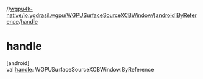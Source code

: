 //[wgpu4k-native](../../../../index.md)/[io.ygdrasil.wgpu](../../index.md)/[WGPUSurfaceSourceXCBWindow](../index.md)/[[android]ByReference](index.md)/[handle](handle.md)

# handle

[android]\
val [handle](handle.md): WGPUSurfaceSourceXCBWindow.ByReference